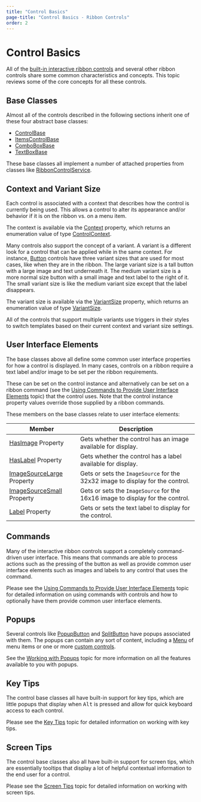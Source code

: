 ```yaml
---
title: "Control Basics"
page-title: "Control Basics - Ribbon Controls"
order: 2
---
```

# Control Basics

All of the [built-in interactive ribbon controls](interactive/index.md) and several other ribbon controls share some common characteristics and concepts.  This topic reviews some of the core concepts for all these controls.

## Base Classes

Almost all of the controls described in the following sections inherit one of these four abstract base classes:

- [ControlBase](xref:@ActiproUIRoot.Controls.Ribbon.Controls.Primitives.ControlBase)
- [ItemsControlBase](xref:@ActiproUIRoot.Controls.Ribbon.Controls.Primitives.ItemsControlBase)
- [ComboBoxBase](xref:@ActiproUIRoot.Controls.Ribbon.Controls.Primitives.ComboBoxBase)
- [TextBoxBase](xref:@ActiproUIRoot.Controls.Ribbon.Controls.Primitives.TextBoxBase)

These base classes all implement a number of attached properties from classes like [RibbonControlService](xref:@ActiproUIRoot.Controls.Ribbon.UI.RibbonControlService).

## Context and Variant Size

Each control is associated with a context that describes how the control is currently being used.  This allows a control to alter its appearance and/or behavior if it is on the ribbon vs. on a menu item.

The context is available via the [Context](xref:@ActiproUIRoot.Controls.Ribbon.Controls.Primitives.ControlBase.Context) property, which returns an enumeration value of type [ControlContext](xref:@ActiproUIRoot.Controls.Ribbon.Controls.ControlContext).

Many controls also support the concept of a variant.  A variant is a different look for a control that can be applied while in the same context.  For instance, [Button](interactive/button.md) controls have three variant sizes that are used for most cases, like when they are in the ribbon.  The large variant size is a tall button with a large image and text underneath it.  The medium variant size is a more normal size button with a small image and text label to the right of it.  The small variant size is like the medium variant size except that the label disappears.

The variant size is available via the [VariantSize](xref:@ActiproUIRoot.Controls.Ribbon.Controls.Primitives.ControlBase.VariantSize) property, which returns an enumeration value of type [VariantSize](xref:@ActiproUIRoot.Controls.Ribbon.Controls.VariantSize).

All of the controls that support multiple variants use triggers in their styles to switch templates based on their current context and variant size settings.

## User Interface Elements

The base classes above all define some common user interface properties for how a control is displayed.  In many cases, controls on a ribbon require a text label and/or image to be set per the ribbon requirements.

These can be set on the control instance and alternatively can be set on a ribbon command (see the [Using Commands to Provide User Interface Elements](../command-model/command-ui-provider.md) topic) that the control uses.  Note that the control instance property values override those supplied by a ribbon commands.

These members on the base classes relate to user interface elements:

| Member | Description |
|-----|-----|
| [HasImage](xref:@ActiproUIRoot.Controls.Ribbon.Controls.Primitives.ControlBase.HasImage) Property | Gets whether the control has an image available for display. |
| [HasLabel](xref:@ActiproUIRoot.Controls.Ribbon.Controls.Primitives.ControlBase.HasLabel) Property | Gets whether the control has a label available for display. |
| [ImageSourceLarge](xref:@ActiproUIRoot.Controls.Ribbon.Controls.Primitives.ControlBase.ImageSourceLarge) Property | Gets or sets the `ImageSource` for the 32x32 image to display for the control. |
| [ImageSourceSmall](xref:@ActiproUIRoot.Controls.Ribbon.Controls.Primitives.ControlBase.ImageSourceSmall) Property | Gets or sets the `ImageSource` for the 16x16 image to display for the control. |
| [Label](xref:@ActiproUIRoot.Controls.Ribbon.Controls.Primitives.ControlBase.Label) Property | Gets or sets the text label to display for the control. |

## Commands

Many of the interactive ribbon controls support a completely command-driven user interface.  This means that commands are able to process actions such as the pressing of the button as well as provide common user interface elements such as images and labels to any control that uses the command.

Please see the [Using Commands to Provide User Interface Elements](../command-model/command-ui-provider.md) topic for detailed information on using commands with controls and how to optionally have them provide common user interface elements.

## Popups

Several controls like [PopupButton](interactive/popupbutton.md) and [SplitButton](interactive/splitbutton.md) have popups associated with them.  The popups can contain any sort of content, including a [Menu](miscellaneous/menu.md) of menu items or one or more [custom controls](custom-controls.md).

See the [Working with Popups](working-with-popups.md) topic for more information on all the features available to you with popups.

## Key Tips

The control base classes all have built-in support for key tips, which are little popups that display when <kbd>Alt</kbd> is pressed and allow for quick keyboard access to each control.

Please see the [Key Tips](../layout-features/key-tips.md) topic for detailed information on working with key tips.

## Screen Tips

The control base classes also all have built-in support for screen tips, which are essentially tooltips that display a lot of helpful contextual information to the end user for a control.

Please see the [Screen Tips](../layout-features/screen-tips.md) topic for detailed information on working with screen tips.
